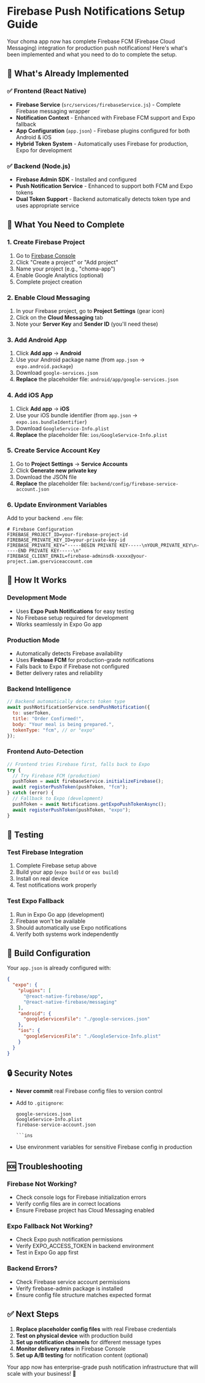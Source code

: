 # Firebase Push Notifications Setup Guide

Your choma app now has complete Firebase FCM (Firebase Cloud Messaging) integration for production push notifications! Here's what's been implemented and what you need to do to complete the setup.

## 🎉 What's Already Implemented

### ✅ Frontend (React Native)

- **Firebase Service** (`src/services/firebaseService.js`) - Complete Firebase messaging wrapper
- **Notification Context** - Enhanced with Firebase FCM support and Expo fallback
- **App Configuration** (`app.json`) - Firebase plugins configured for both Android & iOS
- **Hybrid Token System** - Automatically uses Firebase for production, Expo for development

### ✅ Backend (Node.js)

- **Firebase Admin SDK** - Installed and configured
- **Push Notification Service** - Enhanced to support both FCM and Expo tokens
- **Dual Token Support** - Backend automatically detects token type and uses appropriate service

## 🔧 What You Need to Complete

### 1. Create Firebase Project

1. Go to [Firebase Console](https://console.firebase.google.com/)
2. Click "Create a project" or "Add project"
3. Name your project (e.g., "choma-app")
4. Enable Google Analytics (optional)
5. Complete project creation

### 2. Enable Cloud Messaging

1. In your Firebase project, go to **Project Settings** (gear icon)
2. Click on the **Cloud Messaging** tab
3. Note your **Server Key** and **Sender ID** (you'll need these)

### 3. Add Android App

1. Click **Add app** → **Android**
2. Use your Android package name (from `app.json` → `expo.android.package`)
3. Download `google-services.json`
4. **Replace** the placeholder file: `android/app/google-services.json`

### 4. Add iOS App

1. Click **Add app** → **iOS**
2. Use your iOS bundle identifier (from `app.json` → `expo.ios.bundleIdentifier`)
3. Download `GoogleService-Info.plist`
4. **Replace** the placeholder file: `ios/GoogleService-Info.plist`

### 5. Create Service Account Key

1. Go to **Project Settings** → **Service Accounts**
2. Click **Generate new private key**
3. Download the JSON file
4. **Replace** the placeholder file: `backend/config/firebase-service-account.json`

### 6. Update Environment Variables

Add to your backend `.env` file:

```env
# Firebase Configuration
FIREBASE_PROJECT_ID=your-firebase-project-id
FIREBASE_PRIVATE_KEY_ID=your-private-key-id
FIREBASE_PRIVATE_KEY="-----BEGIN PRIVATE KEY-----\nYOUR_PRIVATE_KEY\n-----END PRIVATE KEY-----\n"
FIREBASE_CLIENT_EMAIL=firebase-adminsdk-xxxxx@your-project.iam.gserviceaccount.com
```

## 🚀 How It Works

### Development Mode

- Uses **Expo Push Notifications** for easy testing
- No Firebase setup required for development
- Works seamlessly in Expo Go app

### Production Mode

- Automatically detects Firebase availability
- Uses **Firebase FCM** for production-grade notifications
- Falls back to Expo if Firebase not configured
- Better delivery rates and reliability

### Backend Intelligence

```javascript
// Backend automatically detects token type
await pushNotificationService.sendPushNotification({
  to: userToken,
  title: "Order Confirmed!",
  body: "Your meal is being prepared.",
  tokenType: "fcm", // or "expo"
});
```

### Frontend Auto-Detection

```javascript
// Frontend tries Firebase first, falls back to Expo
try {
  // Try Firebase FCM (production)
  pushToken = await firebaseService.initializeFirebase();
  await registerPushToken(pushToken, "fcm");
} catch (error) {
  // Fallback to Expo (development)
  pushToken = await Notifications.getExpoPushTokenAsync();
  await registerPushToken(pushToken, "expo");
}
```

## 🧪 Testing

### Test Firebase Integration

1. Complete Firebase setup above
2. Build your app (`expo build` or `eas build`)
3. Install on real device
4. Test notifications work properly

### Test Expo Fallback

1. Run in Expo Go app (development)
2. Firebase won't be available
3. Should automatically use Expo notifications
4. Verify both systems work independently

## 📱 Build Configuration

Your `app.json` is already configured with:

```json
{
  "expo": {
    "plugins": [
      "@react-native-firebase/app",
      "@react-native-firebase/messaging"
    ],
    "android": {
      "googleServicesFile": "./google-services.json"
    },
    "ios": {
      "googleServicesFile": "./GoogleService-Info.plist"
    }
  }
}
```

## 🔒 Security Notes

- **Never commit** real Firebase config files to version control
- Add to `.gitignore`:

  ```ins
  google-services.json
  GoogleService-Info.plist
  firebase-service-account.json

  ```ins
- Use environment variables for sensitive Firebase config in production

## 🆘 Troubleshooting

### Firebase Not Working?

- Check console logs for Firebase initialization errors
- Verify config files are in correct locations
- Ensure Firebase project has Cloud Messaging enabled

### Expo Fallback Not Working?

- Check Expo push notification permissions
- Verify EXPO_ACCESS_TOKEN in backend environment
- Test in Expo Go app first

### Backend Errors?

- Check Firebase service account permissions
- Verify firebase-admin package is installed
- Ensure config file structure matches expected format

## ✅ Next Steps

1. **Replace placeholder config files** with real Firebase credentials
2. **Test on physical device** with production build
3. **Set up notification channels** for different message types
4. **Monitor delivery rates** in Firebase Console
5. **Set up A/B testing** for notification content (optional)

Your app now has enterprise-grade push notification infrastructure that will scale with your business! 🚀
